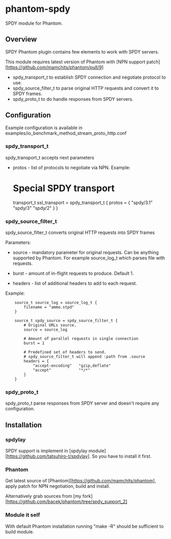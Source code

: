 # phantom-spdy

SPDY module for Phantom.

## Overview

SPDY Phantom plugin contains few elements to work with SPDY servers.

This module requires latest version of Phantom with [NPN support patch][https://github.com/mamchits/phantom/pull/9]

* spdy_transport_t to establish SPDY connection and negotiate protocol to
  use.
* spdy_source_filter_t to parse original HTTP requests and convert it to
  SPDY frames.
* spdy_proto_t to do handle responses from SPDY servers.

## Configuration

Example configuration is available in examples/io_benchmark_method_stream_proto_http.conf

### spdy_transport_t

spdy_transport_t accepts next parameters

* protos - list of protocols to negotiate via NPN. Example:

    # Special SPDY transport
    transport_t ssl_transport = spdy_transport_t {
        protos = { "spdy/3.1" "spdy/3" "spdy/2" }
    }

### spdy_source_filter_t

spdy_source_filter_t converts original HTTP requests into SPDY frames

Parameters:

* source - mandatory parameter for original requests. Can be anything supported
  by Phantom. For example source_log_t which parses file with requests.

* burst - amount of in-flight requests to produce. Default 1.

* headers - list of additional headers to add to each request.

Example:

        source_t source_log = source_log_t {
            filename = "ammo.stpd"
        }

        source_t spdy_source = spdy_source_filter_t {
            # Original URLs source.
            source = source_log

            # Amount of parallel requests in single connection
            burst = 1

            # Predefined set of headers to send.
            # spdy_source_filter_t will append :path from .source
            headers = {
                "accept-encoding"   "gzip,deflate"
                "accept"            "*/*"
            }
        }

### spdy_proto_t

spdy_proto_t parse responses from SPDY server and doesn't require any
configuration.


## Installation

### spdylay

SPDY support is implement in [spdylay module][https://github.com/tatsuhiro-t/spdylay]. So you have to install it
first.

### Phantom

Get latest source of [Phantom][https://github.com/mamchits/phantom], apply patch
for NPN negotiation, build and install.

Alternatively grab sources from [my fork][https://github.com/bacek/phantom/tree/spdy_support_2]

### Module it self

With default Phantom installation running "make -R" should be sufficient to
build module.
